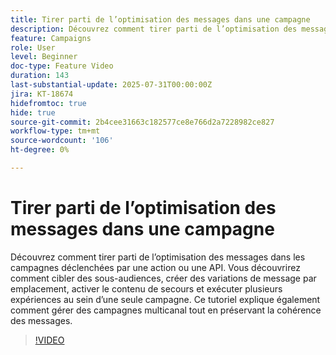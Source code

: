 ```yaml
---
title: Tirer parti de l’optimisation des messages dans une campagne
description: Découvrez comment tirer parti de l’optimisation des messages dans les campagnes déclenchées par une action ou une API. Vous découvrirez comment cibler des sous-audiences, créer des variations de message par emplacement, activer le contenu de secours et exécuter plusieurs expériences au sein d’une seule campagne. Ce tutoriel explique également comment gérer des campagnes multicanal tout en préservant la cohérence des messages.
feature: Campaigns
role: User
level: Beginner
doc-type: Feature Video
duration: 143
last-substantial-update: 2025-07-31T00:00:00Z
jira: KT-18674
hidefromtoc: true
hide: true
source-git-commit: 2b4cee31663c182577ce8e766d2a7228982ce827
workflow-type: tm+mt
source-wordcount: '106'
ht-degree: 0%

---
```



# Tirer parti de l’optimisation des messages dans une campagne

Découvrez comment tirer parti de l’optimisation des messages dans les campagnes déclenchées par une action ou une API. Vous découvrirez comment cibler des sous-audiences, créer des variations de message par emplacement, activer le contenu de secours et exécuter plusieurs expériences au sein d’une seule campagne. Ce tutoriel explique également comment gérer des campagnes multicanal tout en préservant la cohérence des messages.

>[!VIDEO](https://video.tv.adobe.com/v/3470370/?learn=on&enablevpops&captions=fre_fr)
